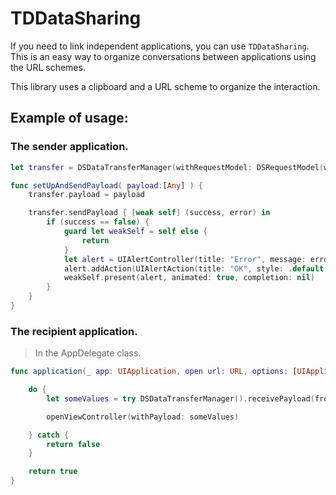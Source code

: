 # TDDataSharing

If you need to link independent applications, you can use `TDDataSharing`. This is an easy way to organize conversations between applications using the URL schemes.

This library uses a clipboard and a URL scheme to organize the interaction.

## Example of usage:

### The sender application.
```swift
let transfer = DSDataTransferManager(withRequestModel: DSRequestModel(withSourceURLScheme: "<#T##URL Schemes of source application#>", destinationURLScheme: "<#T##URL Schemes of destination application#>"))

func setUpAndSendPayload( payload:[Any] ) {
    transfer.payload = payload

    transfer.sendPayload { [weak self] (success, error) in
        if (success == false) {
            guard let weakSelf = self else {
                return
            }
            let alert = UIAlertController(title: "Error", message: error?.description, preferredStyle: .alert)
            alert.addAction(UIAlertAction(title: "OK", style: .default, handler: nil))
            weakSelf.present(alert, animated: true, completion: nil)
        }
    }
}
```

### The recipient application.

>In the AppDelegate class.
```swift
func application(_ app: UIApplication, open url: URL, options: [UIApplicationOpenURLOptionsKey : Any] = [:]) -> Bool {

    do {
        let someValues = try DSDataTransferManager().receivePayload(fromURL: url)

        openViewController(withPayload: someValues)

    } catch {
        return false
    }

    return true
}
```

